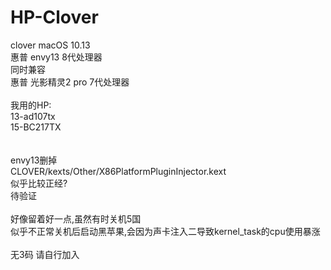 # HP-Clover
clover macOS 10.13 <br>
惠普 envy13 8代处理器 <br>
同时兼容 <br>
惠普 光影精灵2 pro 7代处理器 <br>
<br>
我用的HP:<br>
13-ad107tx<br>
15-BC217TX<br>
<br>
<br>
envy13删掉<br>
CLOVER/kexts/Other/X86PlatformPluginInjector.kext<br>
似乎比较正经?<br>
待验证<br>
<br>
好像留着好一点,虽然有时关机5国<br>
似乎不正常关机后启动黑苹果,会因为声卡注入二导致kernel_task的cpu使用暴涨<br>
<br>
无3码 请自行加入
